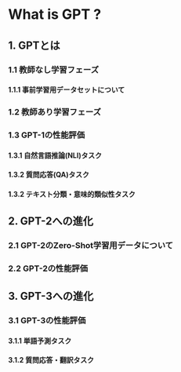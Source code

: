 # What is GPT ?  
## 1. GPTとは
### 1.1 教師なし学習フェーズ
#### 1.1.1 事前学習用データセットについて
### 1.2 教師あり学習フェーズ
### 1.3 GPT-1の性能評価
#### 1.3.1 自然言語推論(NLI)タスク
#### 1.3.2 質問応答(QA)タスク
#### 1.3.2 テキスト分類・意味的類似性タスク
## 2. GPT-2への進化
### 2.1 GPT-2のZero-Shot学習用データについて
### 2.2 GPT-2の性能評価
## 3. GPT-3への進化
### 3.1 GPT-3の性能評価
#### 3.1.1 単語予測タスク
#### 3.1.2 質問応答・翻訳タスク

